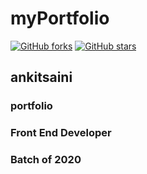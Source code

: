 # myPortfolio
[![GitHub forks](https://img.shields.io/github/forks/ankitsaini00/myPortfolio)](https://github.com/ankitsaini00/myPortfolio/network)
[![GitHub stars](https://img.shields.io/github/stars/ankitsaini00/myPortfolio)](https://github.com/ankitsaini00/myPortfolio/stargazers)
## ankitsaini
### portfolio
### Front End Developer
### Batch of 2020
